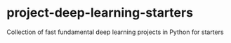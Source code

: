 # project-deep-learning-starters
Collection of fast fundamental deep learning projects in Python for starters
